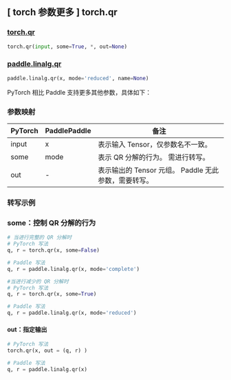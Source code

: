 ## [ torch 参数更多 ] torch.qr

### [torch.qr](https://pytorch.org/docs/stable/generated/torch.qr.html#torch.qr)

```python
torch.qr(input, some=True, *, out=None)
```

### [paddle.linalg.qr](https://www.paddlepaddle.org.cn/documentation/docs/zh/develop/api/paddle/linalg/qr_cn.html#qr)

```python
paddle.linalg.qr(x, mode='reduced', name=None)
```

PyTorch 相比 Paddle 支持更多其他参数，具体如下：

### 参数映射

| PyTorch       | PaddlePaddle | 备注                                                   |
| ------------- | ------------ | ------------------------------------------------------ |
| input          | x            | 表示输入 Tensor，仅参数名不一致。                           |
| some          | mode            | 表示 QR 分解的行为。 需进行转写。                        |
| out          | -            | 表示输出的 Tensor 元组。 Paddle 无此参数，需要转写。                           |

### 转写示例
### some：控制 QR 分解的行为
```python
# 当进行完整的 QR 分解时
# PyTorch 写法
q, r = torch.qr(x, some=False)

# Paddle 写法
q, r = paddle.linalg.qr(x, mode='complete')

#当进行减少的 QR 分解时
# PyTorch 写法
q, r = torch.qr(x, some=True)

# Paddle 写法
q, r = paddle.linalg.qr(x, mode='reduced')
```

#### out：指定输出
```python
# PyTorch 写法
torch.qr(x, out = (q, r) )

# Paddle 写法
q, r = paddle.linalg.qr(x)
```
